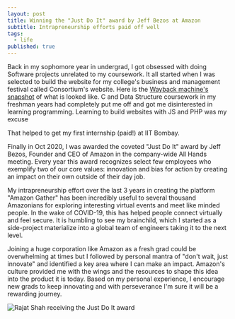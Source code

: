 ```yaml
---
layout: post
title: Winning the "Just Do It" award by Jeff Bezos at Amazon
subtitle: Intrapreneurship efforts paid off well
tags:
  - life
published: true
---
```


Back in my sophomore year in undergrad, I got obsessed with doing Software projects unrelated to my coursework. It all started when I was selected to build the website for my college's business and management festival called Consortium's website. Here is the [Wayback machine's snapshot](https://web.archive.org/web/20120315191008/http://www.consortiumvnit.com/index.php) of what is looked like. C and Data Structure coursework in my freshman years had completely put me off and got me disinterested in learning programming. Learning to build websites with JS and PHP was my excuse 

That helped to get my first internship (paid!) at IIT Bombay.  

Finally in Oct 2020, I was awarded the coveted "Just Do It" award by Jeff Bezos, Founder and CEO of Amazon in the company-wide All Hands meeting. Every year this award recognizes select few employees who exemplify two of our core values: innovation and bias for action by creating an impact on their own outside of their day job.

My intrapreneurship effort over the last 3 years in creating the platform "Amazon Gather" has been incredibly useful to several thousand Amazonians for exploring interesting virtual events and meet like minded people. In the wake of COVID-19, this has helped people connect virtually and feel secure. It is humbling to see my brainchild, which I started as a side-project materialize into a global team of engineers taking it to the next level.

Joining a huge corporation like Amazon as a fresh grad could be overwhelming at times but I followed by personal mantra of "don't wait, just innovate" and identified a key area where I can make an impact. Amazon's culture provided me with the wings and the resources to shape this idea into the product it is today. Based on my personal experience, I encourage new grads to keep innovating and with perseverance I'm sure it will be a rewarding journey.



![Rajat Shah receiving the Just Do It award]({{site.baseurl}}https://raw.githubusercontent.com/shahrajat/shahrajat.github.io/master/assets/jeff-bezos-rajat-shah.jpeg)
